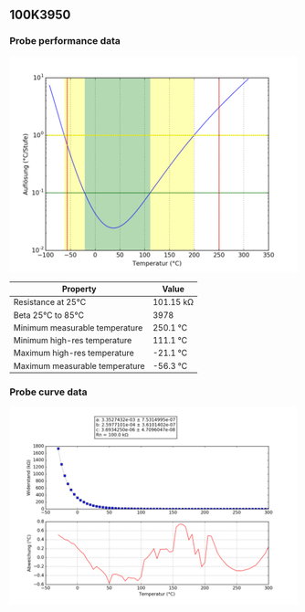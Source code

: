 ## 100K3950
### Probe performance data
![Sensor performance chart](100K3950_resolution.png)

Property | Value
-------- | --------
Resistance at 25°C | 101.15 kΩ
Beta 25°C to 85°C | 3978
Minimum measurable temperature | 250.1 °C
Minimum high-res temperature | 111.1 °C
Maximum high-res temperature | -21.1 °C
Maximum measurable temperature | -56.3 °C

### Probe curve data
![Sensor performance chart](100K3950_curve.png)
